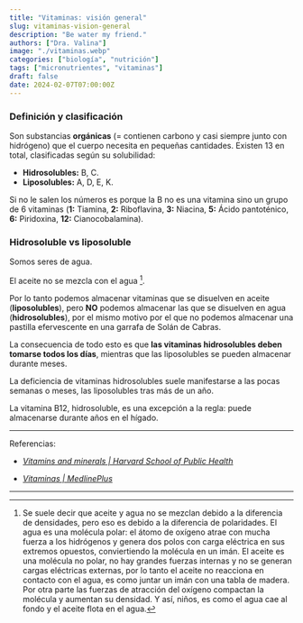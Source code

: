 ```yaml
---
title: "Vitaminas: visión general"
slug: vitaminas-vision-general
description: "Be water my friend."
authors: ["Dra. Valina"]
image: "./vitaminas.webp"
categories: ["biología", "nutrición"]
tags: ["micronutrientes", "vitaminas"]
draft: false
date: 2024-02-07T07:00:00Z
---
```


### Definición y clasificación

Son substancias **orgánicas** (= contienen carbono y casi siempre junto con hidrógeno) que el cuerpo necesita en pequeñas cantidades. Existen 13 en total, clasificadas según su solubilidad:

- **Hidrosolubles:** B, C.
- **Liposolubles:** A, D, E, K.

Si no le salen los números es porque la B no es una vitamina sino un grupo de 6 vitaminas (**1:** Tiamina, **2:** Riboflavina, **3:** Niacina, **5:** Ácido pantoténico, **6:** Piridoxina, **12:** Cianocobalamina).

### Hidrosoluble vs liposoluble

Somos seres de agua.

El aceite no se mezcla con el agua [^1].

Por lo tanto podemos almacenar vitaminas que se disuelven en aceite (**liposolubles**), pero **NO** podemos almacenar las que se disuelven en agua (**hidrosolubles**), por el mismo motivo por el que no podemos almacenar una pastilla efervescente en una garrafa de Solán de Cabras.

La consecuencia de todo esto es que **las vitaminas hidrosolubles deben tomarse todos los días**, mientras que las liposolubles se pueden almacenar durante meses.

La deficiencia de vitaminas hidrosolubles suele manifestarse a las pocas semanas o meses, las liposolubles tras más de un año.

La vitamina B12, hidrosoluble, es una excepción a la regla: puede almacenarse durante años en el hígado.

---

Referencias:

- *[Vitamins and minerals | Harvard School of Public Health](https://www.hsph.harvard.edu/nutritionsource/vitamins/)*

- *[Vitaminas | MedlinePlus](https://medlineplus.gov/spanish/ency/article/002399.htm)*

---

[^1]: Se suele decir que aceite y agua no se mezclan debido a la diferencia de densidades, pero eso es debido a la diferencia de polaridades. El agua es una molécula polar: el átomo de oxígeno atrae con mucha fuerza a los hidrógenos y genera dos polos con carga eléctrica en sus extremos opuestos, conviertiendo la molécula en un imán. El aceite es una molécula no polar, no hay grandes fuerzas internas y no se generan cargas eléctricas externas, por lo tanto el aceite no reacciona en contacto con el agua, es como juntar un imán con una tabla de madera. Por otra parte las fuerzas de atracción del oxígeno compactan la molécula y aumentan su densidad. Y así, niños, es como el agua cae al fondo y el aceite flota en el agua.

